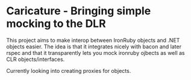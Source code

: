 Caricature - Bringing simple mocking to the DLR
===============================================

This project aims to make interop between IronRuby objects and .NET objects easier.
The idea is that it integrates nicely with bacon and later rspec and that it transparently lets you mock ironruby ojbects
as well as CLR objects/interfaces.

Currently looking into creating proxies for objects.

